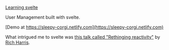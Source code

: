 [Learning svelte](https://svelte.dev)

User Management built with svelte. 

[Demo at https://sleepy-corgi.netlify.com](https://sleepy-corgi.netlify.com)

What intrigued me to svelte was [this talk called "Rethinging reactivity"](https://www.youtube.com/watch?v=AdNJ3fydeao) by [Rich Harris](https://twitter.com/Rich_Harris). 

